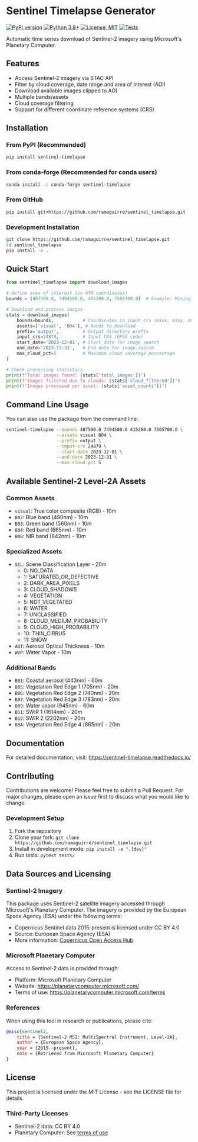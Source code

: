 # Sentinel Timelapse Generator

[![PyPI version](https://badge.fury.io/py/sentinel-timelapse.svg)](https://badge.fury.io/py/sentinel-timelapse)
[![Python 3.8+](https://img.shields.io/badge/python-3.8+-blue.svg)](https://www.python.org/downloads/)
[![License: MIT](https://img.shields.io/badge/License-MIT-yellow.svg)](https://opensource.org/licenses/MIT)
[![Tests](https://github.com/ramaguirre/sentinel_timelapse/workflows/Tests/badge.svg)](https://github.com/ramaguirre/sentinel_timelapse/actions)

Automatic time series download of Sentinel-2 imagery using Microsoft's Planetary Computer.

## Features
- Access Sentinel-2 imagery via STAC API
- Filter by cloud coverage, date range and area of interest (AOI)
- Download available images clipped to AOI
- Multiple bands/assets
- Cloud coverage filtering
- Support for different coordinate reference systems (CRS)

## Installation

### From PyPI (Recommended)
```bash
pip install sentinel-timelapse
```

### From conda-forge (Recommended for conda users)
```bash
conda install -c conda-forge sentinel-timelapse
```

### From GitHub
```bash
pip install git+https://github.com/ramaguirre/sentinel_timelapse.git 
```

### Development Installation
```bash
git clone https://github.com/ramaguirre/sentinel_timelapse.git
cd sentinel_timelapse
pip install -e .
```

## Quick Start

```python
from sentinel_timelapse import download_images

# Define area of interest (in UTM coordinates)
bounds = (407500.0, 7494500.0, 415200.0, 7505700.0)  # Example: Mining area

# Download and process images
stats = download_images(
    bounds=bounds,           # Coordinates in input_crs (minx, miny, maxx, maxy)
    assets=['visual', 'B04'], # Bands to download
    prefix='output',         # Output directory prefix
    input_crs=24879,         # Input CRS (EPSG code)
    start_date='2023-12-01', # Start date for image search
    end_date='2023-12-31',   # End date for image search
    max_cloud_pct=5          # Maximum cloud coverage percentage
)

# Check processing statistics
print(f"Total images found: {stats['total_images']}")
print(f"Images filtered due to clouds: {stats['cloud_filtered']}")
print(f"Images processed per asset: {stats['asset_counts']}")
```

## Command Line Usage

You can also use the package from the command line:

```bash
sentinel-timelapse --bounds 407500.0 7494500.0 415200.0 7505700.0 \
                   --assets visual B04 \
                   --prefix output \
                   --input-crs 24879 \
                   --start-date 2023-12-01 \
                   --end-date 2023-12-31 \
                   --max-cloud-pct 5
```

## Available Sentinel-2 Level-2A Assets

### Common Assets
- `visual`: True color composite (RGB) - 10m
- `B02`: Blue band (490nm) - 10m
- `B03`: Green band (560nm) - 10m
- `B04`: Red band (665nm) - 10m
- `B08`: NIR band (842nm) - 10m

### Specialized Assets
- `SCL`: Scene Classification Layer - 20m
  - 0: NO_DATA
  - 1: SATURATED_OR_DEFECTIVE
  - 2: DARK_AREA_PIXELS
  - 3: CLOUD_SHADOWS
  - 4: VEGETATION
  - 5: NOT_VEGETATED
  - 6: WATER
  - 7: UNCLASSIFIED
  - 8: CLOUD_MEDIUM_PROBABILITY
  - 9: CLOUD_HIGH_PROBABILITY
  - 10: THIN_CIRRUS
  - 11: SNOW
- `AOT`: Aerosol Optical Thickness - 10m
- `WVP`: Water Vapor - 10m

### Additional Bands
- `B01`: Coastal aerosol (443nm) - 60m
- `B05`: Vegetation Red Edge 1 (705nm) - 20m
- `B06`: Vegetation Red Edge 2 (740nm) - 20m
- `B07`: Vegetation Red Edge 3 (783nm) - 20m
- `B09`: Water vapor (945nm) - 60m
- `B11`: SWIR 1 (1614nm) - 20m
- `B12`: SWIR 2 (2202nm) - 20m
- `B8A`: Vegetation Red Edge 4 (865nm) - 20m

## Documentation

For detailed documentation, visit: https://sentinel-timelapse.readthedocs.io/

## Contributing

Contributions are welcome! Please feel free to submit a Pull Request. For major changes, please open an issue first to discuss what you would like to change.

### Development Setup

1. Fork the repository
2. Clone your fork: `git clone https://github.com/ramaguirre/sentinel_timelapse.git`
3. Install in development mode: `pip install -e ".[dev]"`
4. Run tests: `pytest tests/`

## Data Sources and Licensing

### Sentinel-2 Imagery
This package uses Sentinel-2 satellite imagery accessed through Microsoft's Planetary Computer. The imagery is provided by the European Space Agency (ESA) under the following terms:

- Copernicus Sentinel data 2015-present is licensed under CC BY 4.0
- Source: European Space Agency (ESA)
- More information: [Copernicus Open Access Hub](https://scihub.copernicus.eu/)

### Microsoft Planetary Computer
Access to Sentinel-2 data is provided through:
- Platform: Microsoft Planetary Computer
- Website: https://planetarycomputer.microsoft.com/
- Terms of use: https://planetarycomputer.microsoft.com/terms

### References
When using this tool in research or publications, please cite:

```bibtex
@misc{sentinel2,
    title = {Sentinel-2 MSI: MultiSpectral Instrument, Level-2A},
    author = {European Space Agency},
    year = {2015--present},
    note = {Retrieved from Microsoft Planetary Computer}
}
```

## License
This project is licensed under the MIT License - see the LICENSE file for details.

### Third-Party Licenses
- Sentinel-2 data: CC BY 4.0
- Planetary Computer: See [terms of use](https://planetarycomputer.microsoft.com/terms)

